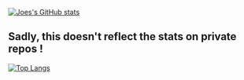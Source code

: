 [![Joes's GitHub stats](https://github-readme-stats.vercel.app/api?username=joebone&theme=vision-friendly-dark)](https://github.com/anuraghazra/github-readme-stats)

## Sadly, this doesn't reflect the stats on private repos !
[![Top Langs](https://github-readme-stats.vercel.app/api/top-langs/?username=joebone&theme=vision-friendly-dark)](https://github.com/anuraghazra/github-readme-stats)
<!--
**joebone/joebone** is a ✨ _special_ ✨ repository because its `README.md` (this file) appears on your GitHub profile.

Here are some ideas to get you started:

- 🔭 I’m currently working on ...
- 🌱 I’m currently learning ...
- 👯 I’m looking to collaborate on ...
- 🤔 I’m looking for help with ...
- 💬 Ask me about ...
- 📫 How to reach me: ...
- 😄 Pronouns: ...
- ⚡ Fun fact: ...
-->
